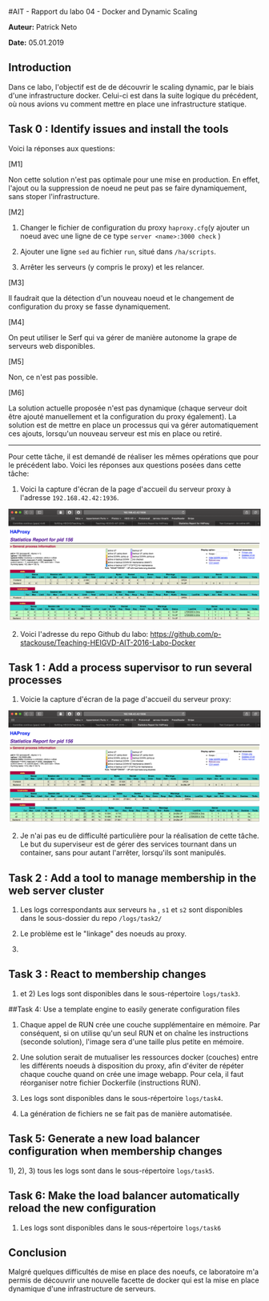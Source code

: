 #AIT - Rapport du labo 04 - Docker and Dynamic Scaling 

__Auteur:__ Patrick Neto

__Date:__ 05.01.2019

## Introduction

Dans ce labo, l'objectif est de de découvrir le scaling dynamic, par le biais d'une infrastructure docker. Celui-ci est dans la suite logique du précédent, où nous avions vu comment mettre en place une infrastructure statique.

## Task 0 : Identify issues and install the tools

Voici la réponses aux questions:

[M1] 

Non cette solution n'est pas optimale pour une mise en production. En effet, l'ajout ou la suppression de noeud ne peut pas se faire dynamiquement, sans stoper l'infrastructure.

[M2] 

1) Changer le fichier de configuration du proxy `haproxy.cfg`(y ajouter un noeud avec une ligne de ce type `server <name>:3000 check` )

2) Ajouter une ligne `sed` au fichier `run`, situé dans `/ha/scripts`. 

3) Arrêter les serveurs (y compris le proxy) et les relancer.

[M3]

Il faudrait que la détection d'un nouveau noeud et le changement de configuration du proxy se fasse dynamiquement.

[M4]

On peut utiliser le Serf qui va gérer de manière autonome la grape de serveurs web disponibles.

[M5]

Non, ce n'est pas possible. 

[M6]

La solution actuelle proposée n'est pas dynamique (chaque serveur doit être ajouté manuellement et la configuration du proxy également). La solution est de mettre en place un processus qui va gérer automatiquement ces ajouts, lorsqu'un nouveau serveur est mis en place ou retiré.

___

Pour cette tâche, il est demandé de réaliser les mêmes opérations que pour le précédent labo. Voici les réponses aux questions posées dans cette tâche:

1) Voici la capture d'écran de la page d'accueil du serveur proxy à l'adresse `192.168.42.42:1936`.

![image-20190105141748666](./assets/img/01.png)

2) Voici l'adresse du repo Github du labo: https://github.com/p-stackouse/Teaching-HEIGVD-AIT-2016-Labo-Docker

## Task 1 : Add a process supervisor to run several processes

1) Voicie la capture d'écran de la page d'accueil du serveur proxy:

![image-20190105151654511](./assets/img/02.png)

2) Je n'ai pas eu de difficulté particulière pour la réalisation de cette tâche. Le but du superviseur est de gérer des services tournant dans un container, sans pour autant l'arrêter, lorsqu'ils sont manipulés.

## Task 2 : Add a tool to manage membership in the web server cluster

1) Les logs correspondants aux serveurs `ha` , `s1` et `s2` sont disponibles dans le sous-dossier du repo `/logs/task2/`

2) Le problème est le "linkage" des noeuds au proxy. 

3)

## Task 3 : React to membership changes

1) et 2) Les logs sont disponibles dans le sous-répertoire `logs/task3`.

##Task 4: Use a template engine to easily generate configuration files

1) Chaque appel de RUN crée une couche supplémentaire en mémoire. Par conséquent, si on utilise qu'un seul RUN et on chaîne les instructions (seconde solution), l'image sera d'une taille plus petite en mémoire. 

2) Une solution serait de mutualiser les ressources docker (couches) entre les différents noeuds à disposition du proxy, afin d'éviter de répéter chaque couche quand on crée une image webapp. Pour cela, il faut réorganiser notre fichier Dockerfile (instructions RUN). 

3) Les logs sont disponibles dans le sous-répertoire `logs/task4`.

4) La génération de fichiers ne se fait pas de manière automatisée.

## Task 5: Generate a new load balancer configuration when membership changes

1), 2), 3) tous les logs sont dans le sous-répertoire `logs/task5`.

## Task 6: Make the load balancer automatically reload the new configuration

1) Les logs sont disponibles dans le sous-répertoire `logs/task6`

## Conclusion

Malgré quelques difficultés de mise en place des noeufs, ce laboratoire m'a permis de découvrir une nouvelle facette de docker qui est la mise en place dynamique d'une infrastructure de serveurs.




